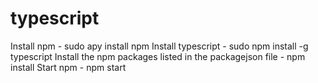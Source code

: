 # typescript

Install npm - sudo apy install npm
Install typescript - sudo npm install -g typescript
Install the npm packages listed in the packagejson file - npm install
Start npm - npm start